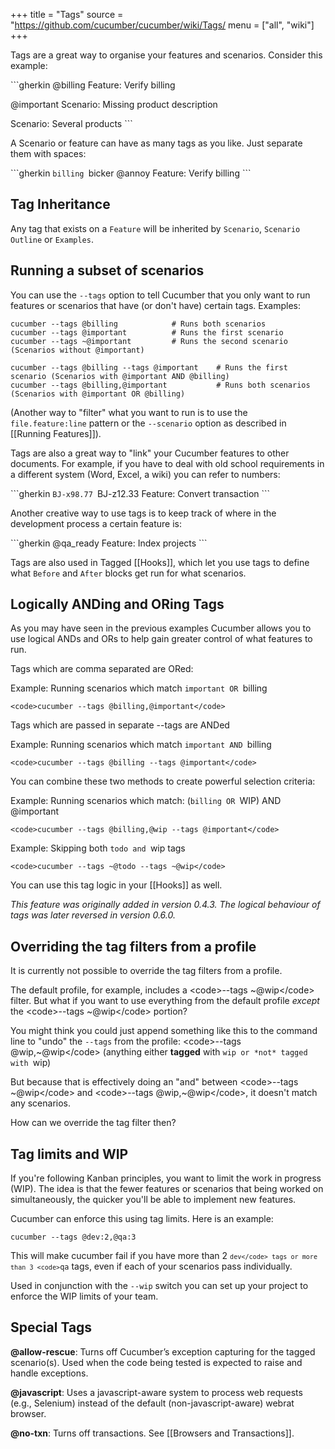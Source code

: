 +++
title = "Tags"
source = "https://github.com/cucumber/cucumber/wiki/Tags/
menu = ["all", "wiki"]
+++

Tags are a great way to organise your features and scenarios. Consider this example:

\`\`\`gherkin
@billing
Feature: Verify billing

@important
Scenario: Missing product description

Scenario: Several products
\`\`\`

A Scenario or feature can have as many tags as you like. Just separate them with spaces:

\`\`\`gherkin
`billing `bicker @annoy
Feature: Verify billing
\`\`\`

Tag Inheritance
---------------

Any tag that exists on a <code>Feature</code> will be inherited by <code>Scenario</code>, <code>Scenario Outline</code> or <code>Examples</code>.

Running a subset of scenarios
-----------------------------

You can use the <code>--tags</code> option to tell Cucumber that you only want to run features or scenarios that have (or don't have) certain tags. Examples:

    cucumber --tags @billing            # Runs both scenarios
    cucumber --tags @important          # Runs the first scenario
    cucumber --tags ~@important         # Runs the second scenario (Scenarios without @important)

    cucumber --tags @billing --tags @important    # Runs the first scenario (Scenarios with @important AND @billing)
    cucumber --tags @billing,@important           # Runs both scenarios (Scenarios with @important OR @billing)

(Another way to "filter" what you want to run is to use the <code>file.feature:line</code> pattern or the <code>--scenario</code> option as described in \[\[Running Features\]\]).

Tags are also a great way to "link" your Cucumber features to other documents. For example, if you have to deal with old school requirements in a different system (Word, Excel, a wiki) you can refer to numbers:

\`\`\`gherkin
`BJ-x98.77 `BJ-z12.33
Feature: Convert transaction
\`\`\`

Another creative way to use tags is to keep track of where in the development process a certain feature is:

\`\`\`gherkin
@qa\_ready
Feature: Index projects
\`\`\`

Tags are also used in Tagged \[\[Hooks\]\], which let you use tags to define what <code>Before</code> and <code>After</code> blocks get run for what scenarios.

Logically ANDing and ORing Tags
-------------------------------

As you may have seen in the previous examples Cucumber allows you to use logical ANDs and ORs to help gain greater control of what features to run.

Tags which are comma separated are ORed:

Example: Running scenarios which match `important OR `billing

    <code>cucumber --tags @billing,@important</code>

Tags which are passed in separate --tags are ANDed

Example: Running scenarios which match `important AND `billing

    <code>cucumber --tags @billing --tags @important</code>

You can combine these two methods to create powerful selection criteria:

Example: Running scenarios which match: (`billing OR `WIP) AND @important

    <code>cucumber --tags @billing,@wip --tags @important</code>

Example: Skipping both `todo and `wip tags

    <code>cucumber --tags ~@todo --tags ~@wip</code>

You can use this tag logic in your \[\[Hooks\]\] as well.

*This feature was originally added in version 0.4.3. The logical behaviour of tags was later reversed in version 0.6.0.*

Overriding the tag filters from a profile
-----------------------------------------

It is currently not possible to override the tag filters from a profile.

The default profile, for example, includes a &lt;code&gt;--tags ~@wip&lt;/code&gt; filter. But what if you want to use everything from the default profile *except* the &lt;code&gt;--tags ~@wip&lt;/code&gt; portion?

You might think you could just append something like this to the command line to "undo" the <code>--tags</code> from the profile: &lt;code&gt;--tags @wip,~@wip&lt;/code&gt; (anything either **tagged** with `wip or *not* tagged with `wip)

But because that is effectively doing an "and" between &lt;code&gt;--tags ~@wip&lt;/code&gt; and &lt;code&gt;--tags @wip,~@wip&lt;/code&gt;, it doesn't match any scenarios.

How can we override the tag filter then?

Tag limits and WIP
------------------

If you're following Kanban principles, you want to limit the work in progress (WIP). The idea is that the fewer features or scenarios that being worked on simultaneously, the quicker you'll be able to implement new features.

Cucumber can enforce this using tag limits. Here is an example:

    cucumber --tags @dev:2,@qa:3

This will make cucumber fail if you have more than 2 <code>`dev</code> tags or more than 3 <code>`qa</code> tags, even if each of your scenarios pass individually.

Used in conjunction with the <code>--wip</code> switch you can set up your project to enforce the WIP limits of your team.

Special Tags
------------

**@allow-rescue**: Turns off Cucumber’s exception capturing for the tagged scenario(s). Used when the code being tested is expected to raise and handle exceptions.

**@javascript**: Uses a javascript-aware system to process web requests (e.g., Selenium) instead of the default (non-javascript-aware) webrat browser.

**@no-txn**: Turns off transactions. See \[\[Browsers and Transactions\]\].
